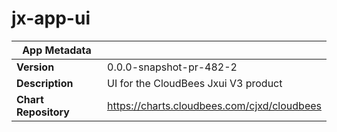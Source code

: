 # jx-app-ui

|App Metadata||
|---|---|
| **Version** | 0.0.0-snapshot-pr-482-2 |
| **Description** | UI for the CloudBees Jxui V3 product |
| **Chart Repository** | https://charts.cloudbees.com/cjxd/cloudbees |
